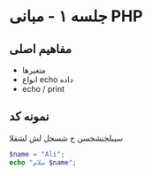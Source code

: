 # جلسه ۱ - مبانی PHP

## مفاهیم اصلی

- متغیرها
- انواع echo داده
- echo / print

## نمونه کد

سیبلجنشجسن ج شسجل لش لشقلا

```php
$name = "Ali";
echo "سلام $name";
